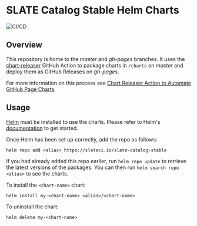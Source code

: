 # SLATE Catalog Stable Helm Charts

![CI/CD](https://github.com/slateci/slate-catalog-stable/actions/workflows/release.yaml/badge.svg?branch=master&event=push)


## Overview

This repository is home to the *master* and *gh-pages* branches. It uses the [chart-releaser](https://github.com/helm/chart-releaser-action) GitHub Action to package charts in `/charts` on *master* and deploy them as GitHub Releases on *gh-pages*.

For more information on this process see [Chart Releaser Action to Automate GitHub Page Charts](https://helm.sh/docs/howto/chart_releaser_action/).

## Usage

[Helm](https://helm.sh) must be installed to use the charts. Please refer to Helm's [documentation](https://helm.sh/docs) to get started.

Once Helm has been set up correctly, add the repo as follows:

```shell
helm repo add <alias> https://slateci.io/slate-catalog-stable
```

If you had already added this repo earlier, run `helm repo update` to retrieve the latest versions of the packages. You can then run `helm search repo <alias>` to see the charts.

To install the `<chart-name>` chart:

```shell
helm install my-<chart-name> <alias>/<chart-name>
```

To uninstall the chart:

```shell
helm delete my-<chart-name>
```
